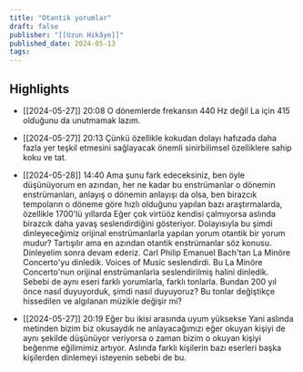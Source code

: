 ```yaml
---
title: "Otantik yorumlar"
draft: false
publisher: "[[Uzun Hikâye]]"
published_date: 2024-05-13
tags:
---
```



## Highlights
* [[2024-05-27]] 20:08  O dönemlerde frekansın 440 Hz değil La için 415 olduğunu da unutmamak lazım.

* [[2024-05-27]] 20:13  Çünkü özellikle kokudan dolayı hafızada daha fazla yer teşkil etmesini sağlayacak önemli sinirbilimsel özelliklere sahip koku ve tat.

* [[2024-05-28]] 14:40  Ama şunu fark edeceksiniz, ben öyle düşünüyorum en azından, her ne kadar bu enstrümanlar o dönemin enstrümanları, anlayış o dönemin anlayışı da olsa, ben birazcık tempoların o döneme göre hızlı olduğunu yapılan bazı araştırmalarda, özellikle 1700'lü yıllarda Eğer çok virtüöz kendisi çalmıyorsa aslında birazcık daha yavaş seslendirdiğini gösteriyor. Dolayısıyla bu şimdi dinleyeceğimiz orijinal enstrümanlarla yapılan yorum otantik bir yorum mudur? Tartışılır ama en azından otantik enstrümanlar söz konusu. Dinleyelim sonra devam ederiz. Carl Philip Emanuel Bach'tan La Minöre Concerto'yu dinledik. Voices of Music seslendirdi. Bu La Minöre Concerto'nun orijinal enstrümanlarla seslendirilmiş halini dinledik. Sebebi de aynı eseri farklı yorumlarla, farklı tonlarla. Bundan 200 yıl önce nasıl duyuyorduk, şimdi nasıl duyuyoruz? Bu tonlar değiştikçe hissedilen ve algılanan müzikle değişir mi?

* [[2024-05-27]] 20:19  Eğer bu ikisi arasında uyum yüksekse Yani aslında metinden bizim biz okusaydık ne anlayacağımızı eğer okuyan kişiyi de aynı şekilde düşünüyor veriyorsa o zaman bizim o okuyan kişiyi beğenme eğilimimiz artıyor. Aslında farklı kişilerin bazı eserleri başka kişilerden dinlemeyi isteyenin sebebi de bu.

